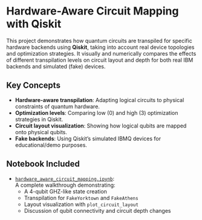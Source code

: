 # Hardware-Aware Circuit Mapping with Qiskit

This project demonstrates how quantum circuits are transpiled for specific hardware backends using **Qiskit**, taking into account real device topologies and optimization strategies. It visually and numerically compares the effects of different transpilation levels on circuit layout and depth for both real IBM backends and simulated (fake) devices.

## Key Concepts

- **Hardware-aware transpilation**: Adapting logical circuits to physical constraints of quantum hardware.
- **Optimization levels**: Comparing low (0) and high (3) optimization strategies in Qiskit.
- **Circuit layout visualization**: Showing how logical qubits are mapped onto physical qubits.
- **Fake backends**: Using Qiskit’s simulated IBMQ devices for educational/demo purposes.

## Notebook Included

- [`hardware_aware_circuit_mapping.ipynb`](hardware_aware_circuit_mapping.ipynb):  
  A complete walkthrough demonstrating:
  - A 4-qubit GHZ-like state creation
  - Transpilation for `FakeYorktown` and `FakeAthens`
  - Layout visualization with `plot_circuit_layout`
  - Discussion of qubit connectivity and circuit depth changes

